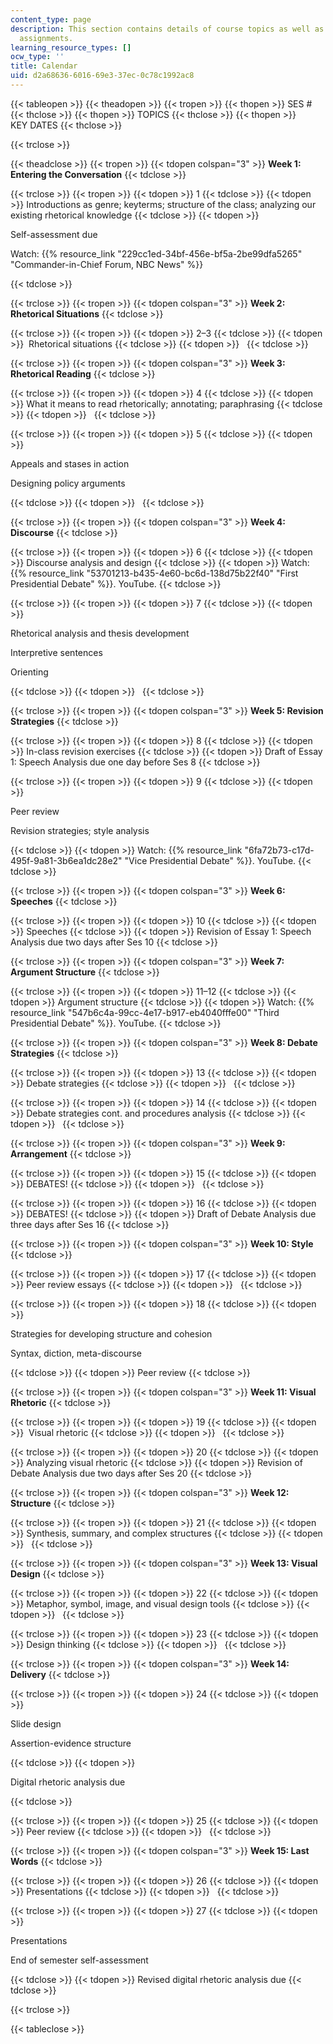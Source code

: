 ```yaml
---
content_type: page
description: This section contains details of course topics as well as key dates for
  assignments.
learning_resource_types: []
ocw_type: ''
title: Calendar
uid: d2a68636-6016-69e3-37ec-0c78c1992ac8
---
```


{{< tableopen >}}
{{< theadopen >}}
{{< tropen >}}
{{< thopen >}}
SES #
{{< thclose >}}
{{< thopen >}}
TOPICS
{{< thclose >}}
{{< thopen >}}
KEY DATES
{{< thclose >}}

{{< trclose >}}

{{< theadclose >}}
{{< tropen >}}
{{< tdopen colspan="3" >}}
**Week 1: Entering the Conversation**
{{< tdclose >}}

{{< trclose >}}
{{< tropen >}}
{{< tdopen >}}
1
{{< tdclose >}}
{{< tdopen >}}
Introductions as genre; keyterms; structure of the class; analyzing our existing rhetorical knowledge
{{< tdclose >}}
{{< tdopen >}}


Self-assessment due

Watch: {{% resource_link "229cc1ed-34bf-456e-bf5a-2be99dfa5265" "Commander-in-Chief Forum, NBC News" %}}


{{< tdclose >}}

{{< trclose >}}
{{< tropen >}}
{{< tdopen colspan="3" >}}
**Week 2: Rhetorical Situations**
{{< tdclose >}}

{{< trclose >}}
{{< tropen >}}
{{< tdopen >}}
2–3
{{< tdclose >}}
{{< tdopen >}}
 Rhetorical situations
{{< tdclose >}}
{{< tdopen >}}
 
{{< tdclose >}}

{{< trclose >}}
{{< tropen >}}
{{< tdopen colspan="3" >}}
**Week 3: Rhetorical Reading**
{{< tdclose >}}

{{< trclose >}}
{{< tropen >}}
{{< tdopen >}}
4
{{< tdclose >}}
{{< tdopen >}}
What it means to read rhetorically; annotating; paraphrasing
{{< tdclose >}}
{{< tdopen >}}
 
{{< tdclose >}}

{{< trclose >}}
{{< tropen >}}
{{< tdopen >}}
5
{{< tdclose >}}
{{< tdopen >}}


Appeals and stases in action

Designing policy arguments


{{< tdclose >}}
{{< tdopen >}}
 
{{< tdclose >}}

{{< trclose >}}
{{< tropen >}}
{{< tdopen colspan="3" >}}
**Week 4: Discourse**
{{< tdclose >}}

{{< trclose >}}
{{< tropen >}}
{{< tdopen >}}
6
{{< tdclose >}}
{{< tdopen >}}
Discourse analysis and design
{{< tdclose >}}
{{< tdopen >}}
Watch: {{% resource_link "53701213-b435-4e60-bc6d-138d75b22f40" "First Presidential Debate" %}}. YouTube.
{{< tdclose >}}

{{< trclose >}}
{{< tropen >}}
{{< tdopen >}}
7
{{< tdclose >}}
{{< tdopen >}}


Rhetorical analysis and thesis development

Interpretive sentences

Orienting


{{< tdclose >}}
{{< tdopen >}}
 
{{< tdclose >}}

{{< trclose >}}
{{< tropen >}}
{{< tdopen colspan="3" >}}
**Week 5: Revision Strategies**
{{< tdclose >}}

{{< trclose >}}
{{< tropen >}}
{{< tdopen >}}
8
{{< tdclose >}}
{{< tdopen >}}
In-class revision exercises
{{< tdclose >}}
{{< tdopen >}}
Draft of Essay 1: Speech Analysis due one day before Ses 8
{{< tdclose >}}

{{< trclose >}}
{{< tropen >}}
{{< tdopen >}}
9
{{< tdclose >}}
{{< tdopen >}}


Peer review

Revision strategies; style analysis


{{< tdclose >}}
{{< tdopen >}}
Watch: {{% resource_link "6fa72b73-c17d-495f-9a81-3b6ea1dc28e2" "Vice Presidential Debate" %}}. YouTube.
{{< tdclose >}}

{{< trclose >}}
{{< tropen >}}
{{< tdopen colspan="3" >}}
**Week 6: Speeches**
{{< tdclose >}}

{{< trclose >}}
{{< tropen >}}
{{< tdopen >}}
10
{{< tdclose >}}
{{< tdopen >}}
Speeches
{{< tdclose >}}
{{< tdopen >}}
Revision of Essay 1: Speech Analysis due two days after Ses 10
{{< tdclose >}}

{{< trclose >}}
{{< tropen >}}
{{< tdopen colspan="3" >}}
**Week 7: Argument Structure**
{{< tdclose >}}

{{< trclose >}}
{{< tropen >}}
{{< tdopen >}}
11–12
{{< tdclose >}}
{{< tdopen >}}
Argument structure
{{< tdclose >}}
{{< tdopen >}}
Watch: {{% resource_link "547b6c4a-99cc-4e17-b917-eb4040fffe00" "Third Presidential Debate" %}}. YouTube.
{{< tdclose >}}

{{< trclose >}}
{{< tropen >}}
{{< tdopen colspan="3" >}}
**Week 8: Debate Strategies**
{{< tdclose >}}

{{< trclose >}}
{{< tropen >}}
{{< tdopen >}}
13
{{< tdclose >}}
{{< tdopen >}}
Debate strategies
{{< tdclose >}}
{{< tdopen >}}
 
{{< tdclose >}}

{{< trclose >}}
{{< tropen >}}
{{< tdopen >}}
14
{{< tdclose >}}
{{< tdopen >}}
Debate strategies cont. and procedures analysis
{{< tdclose >}}
{{< tdopen >}}
 
{{< tdclose >}}

{{< trclose >}}
{{< tropen >}}
{{< tdopen colspan="3" >}}
**Week 9: Arrangement**
{{< tdclose >}}

{{< trclose >}}
{{< tropen >}}
{{< tdopen >}}
15
{{< tdclose >}}
{{< tdopen >}}
DEBATES!
{{< tdclose >}}
{{< tdopen >}}
 
{{< tdclose >}}

{{< trclose >}}
{{< tropen >}}
{{< tdopen >}}
16
{{< tdclose >}}
{{< tdopen >}}
DEBATES!
{{< tdclose >}}
{{< tdopen >}}
Draft of Debate Analysis due three days after Ses 16
{{< tdclose >}}

{{< trclose >}}
{{< tropen >}}
{{< tdopen colspan="3" >}}
**Week 10: Style**
{{< tdclose >}}

{{< trclose >}}
{{< tropen >}}
{{< tdopen >}}
17
{{< tdclose >}}
{{< tdopen >}}
Peer review essays
{{< tdclose >}}
{{< tdopen >}}
 
{{< tdclose >}}

{{< trclose >}}
{{< tropen >}}
{{< tdopen >}}
18
{{< tdclose >}}
{{< tdopen >}}


Strategies for developing structure and cohesion

Syntax, diction, meta-discourse


{{< tdclose >}}
{{< tdopen >}}
Peer review
{{< tdclose >}}

{{< trclose >}}
{{< tropen >}}
{{< tdopen colspan="3" >}}
**Week 11: Visual Rhetoric**
{{< tdclose >}}

{{< trclose >}}
{{< tropen >}}
{{< tdopen >}}
19
{{< tdclose >}}
{{< tdopen >}}
 Visual rhetoric
{{< tdclose >}}
{{< tdopen >}}
 
{{< tdclose >}}

{{< trclose >}}
{{< tropen >}}
{{< tdopen >}}
20
{{< tdclose >}}
{{< tdopen >}}
Analyzing visual rhetoric
{{< tdclose >}}
{{< tdopen >}}
Revision of Debate Analysis due two days after Ses 20
{{< tdclose >}}

{{< trclose >}}
{{< tropen >}}
{{< tdopen colspan="3" >}}
**Week 12: Structure**
{{< tdclose >}}

{{< trclose >}}
{{< tropen >}}
{{< tdopen >}}
21
{{< tdclose >}}
{{< tdopen >}}
Synthesis, summary, and complex structures
{{< tdclose >}}
{{< tdopen >}}
 
{{< tdclose >}}

{{< trclose >}}
{{< tropen >}}
{{< tdopen colspan="3" >}}
**Week 13: Visual Design**
{{< tdclose >}}

{{< trclose >}}
{{< tropen >}}
{{< tdopen >}}
22
{{< tdclose >}}
{{< tdopen >}}
Metaphor, symbol, image, and visual design tools
{{< tdclose >}}
{{< tdopen >}}
 
{{< tdclose >}}

{{< trclose >}}
{{< tropen >}}
{{< tdopen >}}
23
{{< tdclose >}}
{{< tdopen >}}
Design thinking
{{< tdclose >}}
{{< tdopen >}}
 
{{< tdclose >}}

{{< trclose >}}
{{< tropen >}}
{{< tdopen colspan="3" >}}
**Week 14: Delivery**
{{< tdclose >}}

{{< trclose >}}
{{< tropen >}}
{{< tdopen >}}
24
{{< tdclose >}}
{{< tdopen >}}


Slide design

Assertion-evidence structure


{{< tdclose >}}
{{< tdopen >}}


Digital rhetoric analysis due


{{< tdclose >}}

{{< trclose >}}
{{< tropen >}}
{{< tdopen >}}
25
{{< tdclose >}}
{{< tdopen >}}
Peer review
{{< tdclose >}}
{{< tdopen >}}
 
{{< tdclose >}}

{{< trclose >}}
{{< tropen >}}
{{< tdopen colspan="3" >}}
**Week 15: Last Words**
{{< tdclose >}}

{{< trclose >}}
{{< tropen >}}
{{< tdopen >}}
26
{{< tdclose >}}
{{< tdopen >}}
Presentations
{{< tdclose >}}
{{< tdopen >}}
 
{{< tdclose >}}

{{< trclose >}}
{{< tropen >}}
{{< tdopen >}}
27
{{< tdclose >}}
{{< tdopen >}}


Presentations

End of semester self-assessment


{{< tdclose >}}
{{< tdopen >}}
Revised digital rhetoric analysis due
{{< tdclose >}}

{{< trclose >}}

{{< tableclose >}}
